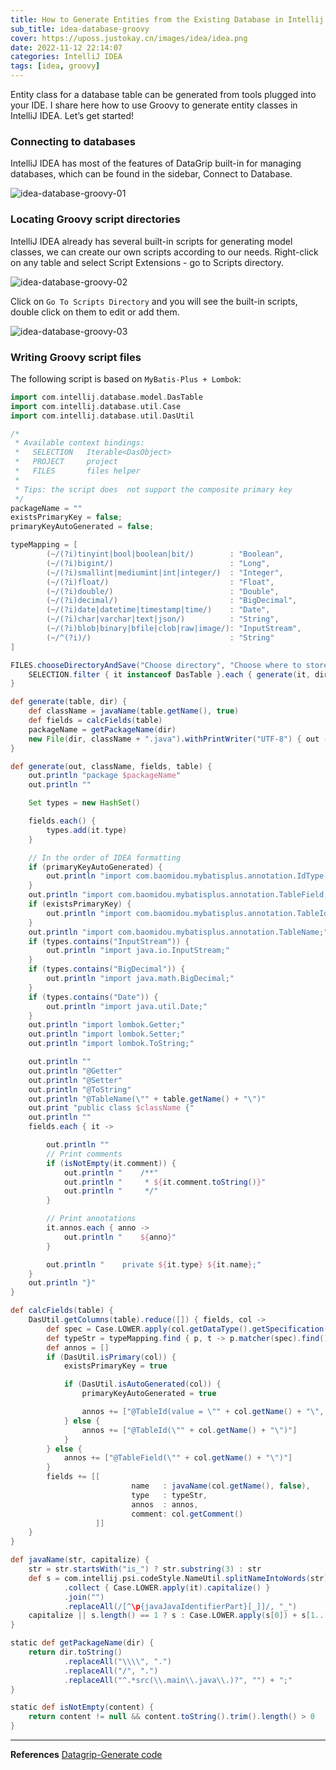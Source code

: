 ```yaml
---
title: How to Generate Entities from the Existing Database in Intellij IDEA
sub_title: idea-database-groovy
cover: https://uposs.justokay.cn/images/idea/idea.png
date: 2022-11-12 22:14:07
categories: IntelliJ IDEA
tags: [idea, groovy]
---
```


Entity class for a database table can be generated from tools plugged into your IDE. I share here how to use Groovy to generate entity classes in IntelliJ IDEA. Let’s get started!

<!-- more -->

### Connecting to databases

IntelliJ IDEA has most of the features of DataGrip built-in for managing databases, which can be found in the sidebar, Connect to Database.

![idea-database-groovy-01](https://uposs.justokay.cn/images/idea/idea-database-groovy-01.png)

### Locating Groovy script directories

IntelliJ IDEA already has several built-in scripts for generating model classes, we can create our own scripts according to our needs.
Right-click on any table and select Script Extensions - go to Scripts directory.

![idea-database-groovy-02](https://uposs.justokay.cn/images/idea/idea-database-groovy-02.png)

Click on `Go To Scripts Directory` and you will see the built-in scripts, double click on them to edit or add them.

![idea-database-groovy-03](https://uposs.justokay.cn/images/idea/idea-database-groovy-03.png)

### Writing Groovy script files

The following script is based on `MyBatis-Plus + Lombok`:

```groovy
import com.intellij.database.model.DasTable
import com.intellij.database.util.Case
import com.intellij.database.util.DasUtil

/*
 * Available context bindings:
 *   SELECTION   Iterable<DasObject>
 *   PROJECT     project
 *   FILES       files helper
 *
 * Tips: the script does  not support the composite primary key
 */
packageName = ""
existsPrimaryKey = false;
primaryKeyAutoGenerated = false;

typeMapping = [
        (~/(?i)tinyint|bool|boolean|bit/)        : "Boolean",
        (~/(?i)bigint/)                          : "Long",
        (~/(?i)smallint|mediumint|int|integer/)  : "Integer",
        (~/(?i)float/)                           : "Float",
        (~/(?i)double/)                          : "Double",
        (~/(?i)decimal/)                         : "BigDecimal",
        (~/(?i)date|datetime|timestamp|time/)    : "Date",
        (~/(?i)char|varchar|text|json/)          : "String",
        (~/(?i)blob|binary|bfile|clob|raw|image/): "InputStream",
        (~/^(?i)/)                               : "String"
]

FILES.chooseDirectoryAndSave("Choose directory", "Choose where to store generated files") { dir ->
    SELECTION.filter { it instanceof DasTable }.each { generate(it, dir) }
}

def generate(table, dir) {
    def className = javaName(table.getName(), true)
    def fields = calcFields(table)
    packageName = getPackageName(dir)
    new File(dir, className + ".java").withPrintWriter("UTF-8") { out -> generate(out, className, fields, table) }
}

def generate(out, className, fields, table) {
    out.println "package $packageName"
    out.println ""

    Set types = new HashSet()

    fields.each() {
        types.add(it.type)
    }

    // In the order of IDEA formatting
    if (primaryKeyAutoGenerated) {
        out.println "import com.baomidou.mybatisplus.annotation.IdType;"
    }
    out.println "import com.baomidou.mybatisplus.annotation.TableField;"
    if (existsPrimaryKey) {
        out.println "import com.baomidou.mybatisplus.annotation.TableId;"
    }
    out.println "import com.baomidou.mybatisplus.annotation.TableName;"
    if (types.contains("InputStream")) {
        out.println "import java.io.InputStream;"
    }
    if (types.contains("BigDecimal")) {
        out.println "import java.math.BigDecimal;"
    }
    if (types.contains("Date")) {
        out.println "import java.util.Date;"
    }
    out.println "import lombok.Getter;"
    out.println "import lombok.Setter;"
    out.println "import lombok.ToString;"

    out.println ""
    out.println "@Getter"
    out.println "@Setter"
    out.println "@ToString"
    out.println "@TableName(\"" + table.getName() + "\")"
    out.print "public class $className {"
    out.println ""
    fields.each { it ->

        out.println ""
        // Print comments
        if (isNotEmpty(it.comment)) {
            out.println "    /**"
            out.println "     * ${it.comment.toString()}"
            out.println "     */"
        }

        // Print annotations
        it.annos.each { anno ->
            out.println "    ${anno}"
        }

        out.println "    private ${it.type} ${it.name};"
    }
    out.println "}"
}

def calcFields(table) {
    DasUtil.getColumns(table).reduce([]) { fields, col ->
        def spec = Case.LOWER.apply(col.getDataType().getSpecification())
        def typeStr = typeMapping.find { p, t -> p.matcher(spec).find() }.value
        def annos = []
        if (DasUtil.isPrimary(col)) {
            existsPrimaryKey = true

            if (DasUtil.isAutoGenerated(col)) {
                primaryKeyAutoGenerated = true

                annos += ["@TableId(value = \"" + col.getName() + "\", type = IdType.AUTO)"]
            } else {
                annos += ["@TableId(\"" + col.getName() + "\")"]
            }
        } else {
            annos += ["@TableField(\"" + col.getName() + "\")"]
        }
        fields += [[
                           name   : javaName(col.getName(), false),
                           type   : typeStr,
                           annos  : annos,
                           comment: col.getComment()
                   ]]
    }
}

def javaName(str, capitalize) {
    str = str.startsWith("is_") ? str.substring(3) : str
    def s = com.intellij.psi.codeStyle.NameUtil.splitNameIntoWords(str)
            .collect { Case.LOWER.apply(it).capitalize() }
            .join("")
            .replaceAll(/[^\p{javaJavaIdentifierPart}[_]]/, "_")
    capitalize || s.length() == 1 ? s : Case.LOWER.apply(s[0]) + s[1..-1]
}

static def getPackageName(dir) {
    return dir.toString()
            .replaceAll("\\\\", ".")
            .replaceAll("/", ".")
            .replaceAll("^.*src(\\.main\\.java\\.)?", "") + ";"
}

static def isNotEmpty(content) {
    return content != null && content.toString().trim().length() > 0
}
```

---

**References**
[Datagrip-Generate code](https://www.jetbrains.com/help/datagrip/generating-code.html)
